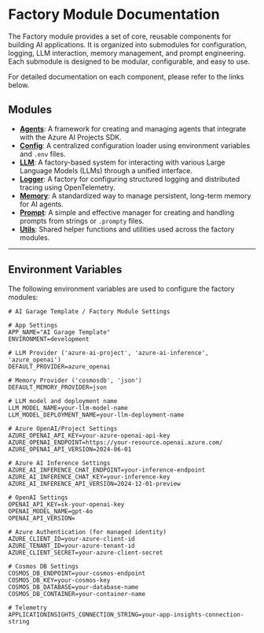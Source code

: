 # Factory Module Documentation

The Factory module provides a set of core, reusable components for building AI applications. It is organized into submodules for configuration, logging, LLM interaction, memory management, and prompt engineering. Each submodule is designed to be modular, configurable, and easy to use.

For detailed documentation on each component, please refer to the links below.

## Modules

- **[Agents](./docs/agents.md)**: A framework for creating and managing agents that integrate with the Azure AI Projects SDK.
- **[Config](./docs/config.md)**: A centralized configuration loader using environment variables and `.env` files.
- **[LLM](./docs/llm.md)**: A factory-based system for interacting with various Large Language Models (LLMs) through a unified interface.
- **[Logger](./docs/logger.md)**: A factory for configuring structured logging and distributed tracing using OpenTelemetry.
- **[Memory](./docs/memory.md)**: A standardized way to manage persistent, long-term memory for AI agents.
- **[Prompt](./docs/prompt.md)**: A simple and effective manager for creating and handling prompts from strings or `.prompty` files.
- **[Utils](./docs/utils.md)**: Shared helper functions and utilities used across the factory modules.

---

## Environment Variables

The following environment variables are used to configure the factory modules:

```env
# AI Garage Template / Factory Module Settings

# App Settings
APP_NAME="AI Garage Template"
ENVIRONMENT=development

# LLM Provider ('azure-ai-project', 'azure-ai-inference', 'azure_openai')
DEFAULT_PROVIDER=azure_openai

# Memory Provider ('cosmosdb', 'json')
DEFAULT_MEMORY_PROVIDER=json

# LLM model and deployment name
LLM_MODEL_NAME=your-llm-model-name
LLM_MODEL_DEPLOYMENT_NAME=your-llm-deployment-name

# Azure OpenAI/Project Settings
AZURE_OPENAI_API_KEY=your-azure-openai-api-key
AZURE_OPENAI_ENDPOINT=https://your-resource.openai.azure.com/
AZURE_OPENAI_API_VERSION=2024-06-01

# Azure AI Inference Settings
AZURE_AI_INFERENCE_CHAT_ENDPOINT=your-inference-endpoint
AZURE_AI_INFERENCE_CHAT_KEY=your-inference-key
AZURE_AI_INFERENCE_API_VERSION=2024-12-01-preview

# OpenAI Settings
OPENAI_API_KEY=sk-your-openai-key
OPENAI_MODEL_NAME=gpt-4o
OPENAI_API_VERSION=

# Azure Authentication (for managed identity)
AZURE_CLIENT_ID=your-azure-client-id
AZURE_TENANT_ID=your-azure-tenant-id
AZURE_CLIENT_SECRET=your-azure-client-secret

# Cosmos DB Settings
COSMOS_DB_ENDPOINT=your-cosmos-endpoint
COSMOS_DB_KEY=your-cosmos-key
COSMOS_DB_DATABASE=your-database-name
COSMOS_DB_CONTAINER=your-container-name

# Telemetry
APPLICATIONINSIGHTS_CONNECTION_STRING=your-app-insights-connection-string
```

